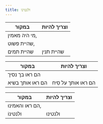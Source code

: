 ```yaml
---
title: ולנטינו
---
```


| במקור                     | וצריך להיות            |
|---------------------------|------------------------|
| מי היה מאמין,             |                        |
| שהיית פשוט,               |                        |
| שהיית תמים                | שהיית תנין             |

| במקור                     | וצריך להיות            |
|---------------------------|------------------------|
| הם ראו בך נסיך            |                        |
| הם ראו אותך בשיא          | הם ראו אותך על סִיח     |

| במקור                     | וצריך להיות            |
|---------------------------|------------------------|
| הם ראו והאמינוּ,           |                        |
| ולנטינוֹ                   | ולנטינוּ                |
